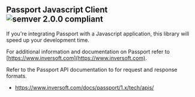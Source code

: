 ## Passport Javascript Client ![semver 2.0.0 compliant](http://img.shields.io/badge/semver-2.0.0-brightgreen.svg?style=flat-square)
If you're integrating Passport with a Javascript application, this library will speed up your development time.

For additional information and documentation on Passport refer to [https://www.inversoft.com](https://www.inversoft.com).

Refer to the Passport API documentation to for request and response formats. 
* https://www.inversoft.com/docs/passport/1.x/tech/apis/